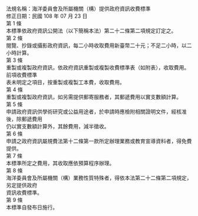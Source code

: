法規名稱：海洋委員會及所屬機關（構）提供政府資訊收費標準  
修正日期：民國 108 年 07 月 23 日  
第 1 條  
本標準依政府資訊公開法（以下簡稱本法）第二十二條第二項規定訂定之。  
第 2 條  
閱覽、抄錄或攝影政府資訊，每二小時收取費用新臺幣二十元；不足二小時，以二小時計算。  
第 3 條  
重製或複製政府資訊，依政府資訊重製或複製收費標準表（如附表），收取費用。前項收費標準  
表未明定之項目，按重製或複製工本費，收取費用。  
第 4 條  
重製或複製政府資訊，如另需提供郵寄服務者，其郵遞費用以實支數額計算。  
第 5 條  
申請政府資訊供學術研究或公益用途者，於申請時應檢附相關證明文件，經核准後，除郵遞費用  
仍以實支數額計算外，其餘費用，減半徵收。  
第 6 條  
申請之政府資訊屬規費法第十二條第一款所定辦理業務或教育宣導資料者，得免費提供。  
第 7 條  
本標準所定之費用，其收取應依預算程序辦理。  
第 8 條  
海洋委員會及所屬機關（構）業務性質特殊者，得依本法第二十二條第二項規定，另定提供政府  
資訊收費標準。  
第 9 條  
本標準自發布日施行。  


